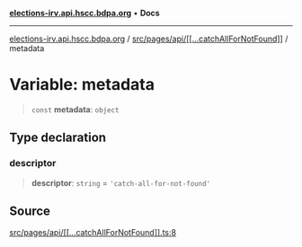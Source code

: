 [**elections-irv.api.hscc.bdpa.org**](../../../../../README.md) • **Docs**

***

[elections-irv.api.hscc.bdpa.org](../../../../../README.md) / [src/pages/api/\[\[...catchAllForNotFound\]\]](../README.md) / metadata

# Variable: metadata

> `const` **metadata**: `object`

## Type declaration

### descriptor

> **descriptor**: `string` = `'catch-all-for-not-found'`

## Source

[src/pages/api/\[\[...catchAllForNotFound\]\].ts:8](https://github.com/Xunnamius/elections_irv.api.hscc.bdpa.org/blob/c917ea60595d63d322e4038beb12d08f7d64cdd2/src/pages/api/[[...catchAllForNotFound]].ts#L8)
